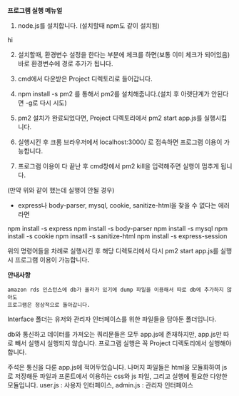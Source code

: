 **프로그램 실행 메뉴얼**

1. node.js를 설치합니다. (설치할때 npm도 같이 설치됨)

hi


2. 설치할때, 환경변수 설정을 한다는 부분에 체크를 하면(보통 이미 체크가 되어있음) 바로 환경변수에 경로 추가가 됩니다.


3. cmd에서 다운받은 Project 디렉토리로 들어갑니다.


4. npm install -s pm2 를 통해서 pm2를 설치해줍니다.(설치 후 아랫단계가 안된다면 -g로 다시 시도)


5. pm2 설치가 완료되었다면, Project 디렉토리에서 pm2 start app.js를 실행시킵니다.


6. 실행시킨 후 크롬 브라우저에서 localhost:3000/ 로 접속하면 프로그램 이용이 가능합니다.


7. 프로그램 이용이 다 끝난 후 cmd창에서 pm2 kill을 입력해주면 실행이 멈추게 됩니다.


(만약 위와 같이 했는데 실행이 안될 경우)

- express나 body-parser, mysql, cookie, sanitize-html을 찾을 수 없다는 에러라면

npm install -s express
npm install -s body-parser
npm install -s mysql 
npm install -s cookie
npm insatll -s sanitize-html
npm install -s express-session

위의 명령어들을 차례로 실행시킨 후 해당 디렉토리에서 다시 pm2 start app.js를 실행시 프로그램 이용이 가능합니다.



**안내사항**

    amazon rds 인스턴스에 db가 올라가 있기에 dump 파일을 이용해서 따로 db에 추가하지 않아도
    프로그램은 정상적으로 돌아갑니다.

   Interface 폴더는 유저와 관리자 인터페이스를 위한 파일들을 담아둔 폴더입니다.

   db와 통신하고 데이터를 가져오는 쿼리문들은 모두 app.js에 존재하지만, 
   app.js만 따로 빼서 실행시 실행되지 않습니다. 프로그램 실행은 꼭 Project 디렉토리에서 실행해야합니다.

   주석은 통신을 다룬 app.js에 적어두었습니다. 나머지 파일들은 html을 모듈화하여 js로 저장해둔 파일과
   프론트에서 이용하는 css와 js 파일, 그리고 실행에 필요한 다양한 모듈입니다.
   user.js : 사용자 인터페이스, admin.js : 관리자 인터페이스
